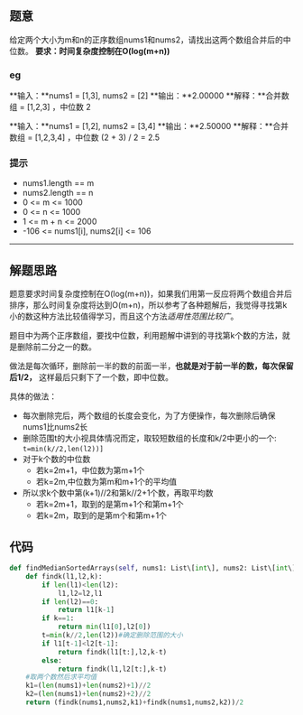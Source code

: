 ## 题意

给定两个大小为m和n的正序数组nums1和nums2，请找出这两个数组合并后的中位数。
**要求：时间复杂度控制在O(log(m+n))**

### eg

**输入：**nums1 = \[1,3\], nums2 = \[2\]
**输出：**2.00000
**解释：**合并数组 = \[1,2,3\] ，中位数 2

**输入：**nums1 = [1,2], nums2 = [3,4]
**输出：**2.50000
**解释：**合并数组 = [1,2,3,4] ，中位数 (2 + 3) / 2 = 2.5

### 提示

- nums1.length == m
- nums2.length == n
- 0 <= m <= 1000
- 0 <= n <= 1000
- 1 <= m + n <= 2000
- -106 <= nums1[i], nums2[i] <= 106

---

## 解题思路

题意要求时间复杂度控制在O(log(m+n))，如果我们用第一反应将两个数组合并后排序，那么时间复杂度将达到O(m+n)，所以参考了各种题解后，我觉得寻找第k小的数这种方法比较值得学习，而且这个方法*适用性范围比较广*。

题目中为两个正序数组，要找中位数，利用题解中讲到的寻找第k个数的方法，就是删除前二分之一的数。

做法是每次循环，删除前一半的数的前面一半，**也就是对于前一半的数，每次保留后1/2，** 这样最后只剩下了一个数，即中位数。

具体的做法：
- 每次删除完后，两个数组的长度会变化，为了方便操作，每次删除后确保nums1比nums2长
- 删除范围t的大小视具体情况而定，取较短数组的长度和k/2中更小的一个: ```t=min(k//2,len(l2))]```
- 对于k个数的中位数
	- 若k=2m+1，中位数为第m+1个
	- 若k=2m,中位数为第m和m+1个的平均值
- 所以求k个数中第(k+1)//2和第k//2+1个数，再取平均数
	- 若k=2m+1，取到的是第m+1个和第m+1个
	- 若k=2m，取到的是第m个和第m+1个

## 代码

```python
def findMedianSortedArrays(self, nums1: List\[int\], nums2: List\[int\]) -> float:
 	def findk(l1,l2,k):
		if len(l1)<len(l2):
		 	l1,l2=l2,l1
		if len(l2)==0:
			return l1[k-1]
		if k==1:
			return min(l1[0],l2[0])
		t=min(k//2,len(l2))#确定删除范围的大小
		if l1[t-1]<l2[t-1]:
			return findk(l1[t:],l2,k-t)
		else:
			return findk(l1,l2[t:],k-t)
	#取两个数然后求平均值
	k1=(len(nums1)+len(nums2)+1)//2
	k2=(len(nums1)+len(nums2)+2)//2
	return (findk(nums1,nums2,k1)+findk(nums1,nums2,k2))/2
```